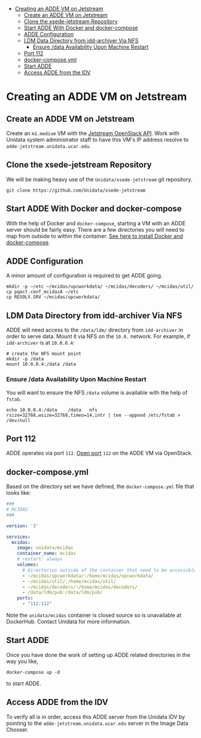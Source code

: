- [Creating an ADDE VM on Jetstream](#h:E8DA29EC)
  - [Create an ADDE VM on Jetstream](#h:10109CCE)
  - [Clone the xsede-jetstream Repository](#h:E6D3D21F)
  - [Start ADDE With Docker and docker-compose](#h:0897ADA4)
  - [ADDE Configuration](#h:C9A644E9)
  - [LDM Data Directory from idd-archiver Via NFS](#h:D58FB64C)
    - [Ensure /data Availability Upon Machine Restart](#h:C586CD26)
  - [Port 112](#h:3E2295A4)
  - [docker-compose.yml](#h:E8896F4D)
  - [Start ADDE](#h:CD5F66AF)
  - [Access ADDE from the IDV](#h:F5719715)



<a id="h:E8DA29EC"></a>

# Creating an ADDE VM on Jetstream


<a id="h:10109CCE"></a>

## Create an ADDE VM on Jetstream

Create an `m1.medium` VM with the [Jetstream OpenStack API](../../openstack/readme.md). Work with Unidata system administrator staff to have this VM's IP address resolve to `adde-jetstream.unidata.ucar.edu`.


<a id="h:E6D3D21F"></a>

## Clone the xsede-jetstream Repository

We will be making heavy use of the `Unidata/xsede-jetstream` git repository.

```shell
git clone https://github.com/Unidata/xsede-jetstream
```


<a id="h:0897ADA4"></a>

## Start ADDE With Docker and docker-compose

With the help of Docker and `docker-compose`, starting a VM with an ADDE server should be fairly easy. There are a few directories you will need to map from outside to within the container. [See here to install Docker and docker-compose](../../vm-init-readme.md).


<a id="h:C9A644E9"></a>

## ADDE Configuration

A minor amount of configuration is required to get ADDE going.

```shell
mkdir -p ~/etc ~/mcidas/upcworkdata/ ~/mcidas/decoders/ ~/mcidas/util/
cp pqact.conf_mcidasA ~/etc
cp RESOLV.SRV ~/mcidas/upcworkdata/
```


<a id="h:D58FB64C"></a>

## LDM Data Directory from idd-archiver Via NFS

ADDE will need access to the `/data/ldm/` directory from `idd-archiver` in order to serve data. Mount it via NFS on the `10.0.` network. For example, if `idd-archiver` is at `10.0.0.4`:

```shell
# create the NFS mount point
mkdir -p /data
mount 10.0.0.4:/data /data
```


<a id="h:C586CD26"></a>

### Ensure /data Availability Upon Machine Restart

You will want to ensure the NFS `/data` volume is available with the help of `fstab`.

```shell
echo 10.0.0.4:/data    /data   nfs rsize=32768,wsize=32768,timeo=14,intr | tee --append /etc/fstab > /dev/null
```


<a id="h:3E2295A4"></a>

## Port 112

ADDE operates via port `112`. [Open port](../../openstack/readme.md) `112` on the ADDE VM via OpenStack.


<a id="h:E8896F4D"></a>

## docker-compose.yml

Based on the directory set we have defined, the `docker-compose.yml` file that looks like:

```yaml
###
# McIDAS
###

version: '3'

services:
  mcidas:
    image: unidata/mcidas
    container_name: mcidas
    # restart: always
    volumes:
      # Directories outside of the container that need to be accessible
      - ~/mcidas/upcworkdata/:/home/mcidas/upcworkdata/
      - ~/mcidas/util/:/home/mcidas/util/
      - ~/mcidas/decoders/:/home/mcidas/decoders/
      - /data/ldm/pub:/data/ldm/pub/
    ports:
      - "112:112"
```

Note the `unidata/mcidas` container is closed source so is unavailable at DockerHub. Contact Unidata for more information.


<a id="h:CD5F66AF"></a>

## Start ADDE

Once you have done the work of setting up ADDE related directories in the way you like,

```shell
docker-compose up -d
```

to start ADDE.


<a id="h:F5719715"></a>

## Access ADDE from the IDV

To verify all is in order, access this ADDE server from the Unidata IDV by pointing to the `adde-jetstream.unidata.ucar.edu` server in the Image Data Chooser.

